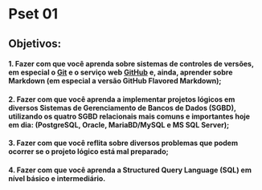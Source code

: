 # Pset 01

## Objetivos:
#### 1. Fazer com que você aprenda sobre sistemas de controles de versões, em especial o [Git](https://git-scm.com/) e o serviço web [GitHub](https://github.com) e, ainda, aprender sobre Markdown (em especial a versão GitHub Flavored Markdown);

#### 2. Fazer com que você aprenda a implementar projetos lógicos em diversos Sistemas de Gerenciamento de Bancos de Dados (SGBD), utilizando os quatro SGBD relacionais mais comuns e importantes hoje em dia: (PostgreSQL, Oracle, MariaBD/MySQL e MS SQL Server);

#### 3. Fazer com que você reflita sobre diversos problemas que podem ocorrer se o projeto lógico está mal preparado;

#### 4. Fazer com que você aprenda a Structured Query Language (SQL) em nível básico e intermediário.
